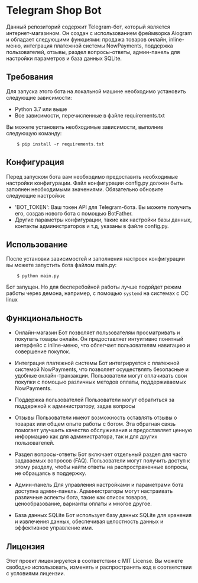# Telegram Shop Bot
Данный репозиторий содержит Telegram-бот, который является интернет-магазином. Он создан с использованием фреймворка Aiogram и обладает следующими функциями: продажа товаров онлайн, inline-меню, интеграция платежной системы NowPayments, поддержка пользователей, отзывы, раздел вопросы-ответы, админ-панель для настройки параметров и база данных SQLite.

## Требования
Для запуска этого бота на локальной машине необходимо установить следующие зависимости:

- Python 3.7 или выше
- Все зависимости, перечисленные в файле requirements.txt

Вы можете установить необходимые зависимости, выполнив следующую команду:

```shell
    $ pip install -r requirements.txt
```

## Конфигурация
Перед запуском бота вам необходимо предоставить необходимые настройки конфигурации. Файл конфигурации config.py должен быть заполнен необходимыми значениями. Обязательно обновите следующие настройки:

- 'BOT_TOKEN': Ваш токен API для Telegram-бота. Вы можете получить его, создав нового бота с помощью BotFather.
- Другие параметры конфигурации, такие как настройки базы данных, контакты администраторов и т.д, указаны в файле config.py.

## Использование
После установки зависимостей и заполнения настроек конфигурации вы можете запустить бота файлом main.py:

```shell
    $ python main.py
```
Бот запущен. Но для бесперебойной работы лучше подойдет режим работы через демона, например, с помощью ``systemd`` на системах с ОС linux

## Функциональность
- Онлайн-магазин
Бот позволяет пользователям просматривать и покупать товары онлайн. Он предоставляет интуитивно понятный интерфейс с inline-меню, что облегчает пользователям навигацию и совершение покупок.

- Интеграция платежной системы
Бот интегрируется с платежной системой NowPayments, что позволяет осуществлять безопасные и удобные онлайн-транзакции. Пользователи могут оплачивать свои покупки с помощью различных методов оплаты, поддерживаемых NowPayments.

- Поддержка пользователей
Пользователи могут обратиться за поддержкой к администратору, задав вопросы

- Отзывы
Пользователи имеют возможность оставлять отзывы о товарах или общем опыте работы с ботом. Эта обратная связь помогает улучшить качество обслуживания и предоставляет ценную информацию как для администратора, так и для других пользователей.

- Раздел вопросы-ответы
Бот включает отдельный раздел для часто задаваемых вопросов (FAQ). Пользователи могут получить доступ к этому разделу, чтобы найти ответы на распространенные вопросы, не обращаясь в поддержку.

- Админ-панель
Для управления настройками и параметрами бота доступна админ-панель. Администраторы могут настраивать различные аспекты бота, такие как список товаров, ценообразование, варианты оплаты и многое другое.

- База данных SQLite
Бот использует базу данных SQLite для хранения и извлечения данных, обеспечивая целостность данных и эффективное управление ими.

## Лицензия
Этот проект лицензируется в соответствии с MIT License. Вы можете свободно использовать, изменять и распространять код в соответствии с условиями лицензии.